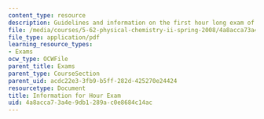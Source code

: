 ```yaml
---
content_type: resource
description: Guidelines and information on the first hour long exam of the course.
file: /media/courses/5-62-physical-chemistry-ii-spring-2008/4a8acca73a4e9db1289ac0e8684c14ac_infoexam_01.pdf
file_type: application/pdf
learning_resource_types:
- Exams
ocw_type: OCWFile
parent_title: Exams
parent_type: CourseSection
parent_uid: acdc22e3-3fb9-b5ff-282d-425270e24424
resourcetype: Document
title: Information for Hour Exam
uid: 4a8acca7-3a4e-9db1-289a-c0e8684c14ac
---
```

